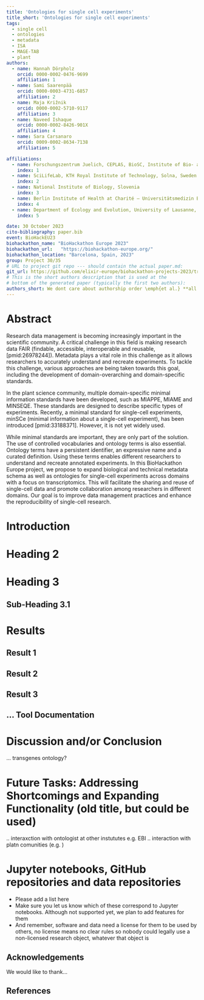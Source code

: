 ```yaml
---
title: 'Ontologies for single cell experiments'
title_short: 'Ontologies for single cell experiments'
tags:
  - single cell
  - ontologies
  - metadata
  - ISA
  - MAGE-TAB
  - plant
authors:
  - name: Hannah Dörpholz
    orcid: 0000-0002-0476-9699
    affiliation: 1
  - name: Sami Saarenpää
    orcid: 0000-0003-4731-6857
    affiliation: 2
  - name: Maja Križnik
    orcid: 0000-0002-5710-9117
    affiliation: 3
  - name: Naveed Ishaque
    orcid: 0000-0002-8426-901X
    affiliation: 4
  - name: Sara Carsanaro
    orcid: 0009-0002-8634-7138
    affiliation: 5

affiliations:
  - name: Forschungszentrum Juelich, CEPLAS, BioSC, Institute of Bio- and Geosciences, IBG-4 Bioniformatics, 52428 Juelich, Germany
    index: 1
  - name: SciLifeLab, KTH Royal Institute of Technology, Solna, Sweden
    index: 2
  - name: National Institute of Biology, Slovenia
    index: 3
  - name: Berlin Institute of Health at Charité – Universitätsmedizin Berlin, Center of Digital Health, Germany
    index: 4
  - name: Department of Ecology and Evolution, University of Lausanne, 1015 Lausanne, Switzerland
    index: 5

date: 30 October 2023
cito-bibliography: paper.bib
event: BioHackEU23
biohackathon_name: "BioHackathon Europe 2023"
biohackathon_url:   "https://biohackathon-europe.org/"
biohackathon_location: "Barcelona, Spain, 2023"
group: Project 30/35
# URL to project git repo --- should contain the actual paper.md:
git_url: https://github.com/elixir-europe/biohackathon-projects-2023/tree/main/30
# This is the short authors description that is used at the
# bottom of the generated paper (typically the first two authors):
authors_short: We dont care about authorship order \emph{et al.} **all authors are in alphabetical order**
---
```


# Abstract

Research data management is becoming increasingly important in the scientific community. A critical challenge in this field is making research data FAIR (findable, accessible, interoperable and reusable, [pmid:26978244]). Metadata plays a vital role in this challenge as it allows researchers to accurately understand and recreate experiments. To tackle this challenge, various approaches are being taken towards this goal, including the development of domain-overarching and domain-specific standards.

In the plant science community, multiple domain-specific minimal information standards have been developed, such as MIAPPE, MIAME and MINSEQE. These standards are designed to describe specific types of experiments. Recently, a minimal standard for single-cell experiments, minSCe (minimal information about a single-cell experiment), has been introduced [pmid:33188371]. However, it is not yet widely used.

While minimal standards are important, they are only part of the solution. The use of controlled vocabularies and ontology terms is also essential. Ontology terms have a persistent identifier, an expressive name and a curated definition. Using these terms enables different researchers to understand and recreate annotated experiments. In this BioHackathon Europe project, we propose to expand biological and technical metadata schema as well as ontologies for single-cell experiments across domains with a focus on transcriptomics. This will facilitate the sharing and reuse of single-cell data and promote collaboration among researchers in different domains. Our goal is to improve data management practices and enhance the reproducibility of single-cell research.

# Introduction

# Heading 2

# Heading 3


## Sub-Heading 3.1

# Results

## Result 1

## Result 2


## Result 3


## ... Tool Documentation

# Discussion and/or Conclusion

... transgenes ontology?


# Future Tasks: Addressing Shortcomings and Expanding Functionality (old title, but could be used)

.. interaxction with ontologist at other instututes e.g. EBI
.. interaction with platn comunities (e.g. )

# Jupyter notebooks, GitHub repositories and data repositories

* Please add a list here
* Make sure you let us know which of these correspond to Jupyter notebooks. Although not supported yet, we plan to add features for them
* And remember, software and data need a license for them to be used by others, no license means no clear rules so nobody could legally use a non-licensed research object, whatever that object is


## Acknowledgements
We would like to thank...

## References

